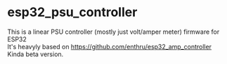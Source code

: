 # esp32_psu_controller

This is a linear PSU controller (mostly just volt/amper meter) firmware for ESP32<br />
It's heavyly based on https://github.com/enthru/esp32_amp_controller<br />
Kinda beta version.
